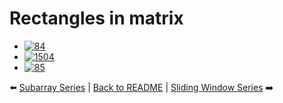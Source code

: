 # Rectangles in matrix

- [![84](https://img.shields.io/badge/84-Largest_Rectangle_in_Histogram-red)](../problems/)
- [![1504](https://img.shields.io/badge/1504-Count_Submatrices_With_All_Ones-yellow)](../problems/)
- [![85](https://img.shields.io/badge/85-Maximal_Rectangle-red)](../problems/)

⬅️ [Subarray Series](./subarray-series.md) | [Back to README](../README.md) | [Sliding Window Series](./sliding-window.md) ➡️
